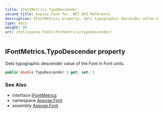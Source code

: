 ```yaml
---
title: IFontMetrics.TypoDescender
second_title: Aspose.Font for .NET API Reference
description: IFontMetrics property. Gets typographic descender value of the Font in Font units
type: docs
weight: 80
url: /net/aspose.font/ifontmetrics/typodescender/
---
```

## IFontMetrics.TypoDescender property

Gets typographic descender value of the Font in Font units.

```csharp
public double TypoDescender { get; set; }
```

### See Also

* interface [IFontMetrics](../)
* namespace [Aspose.Font](../../ifontmetrics/)
* assembly [Aspose.Font](../../../)



